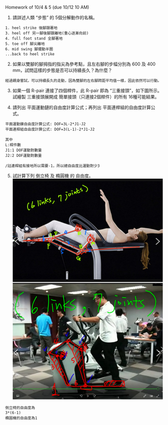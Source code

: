 Homework of 10/4 & 5 (due 10/12 10 AM)

1. 請詳述人類 “步態” 的 5個分解動作的名稱。
```
1. heel strike 後腳跟著地
3. heel off 另一腳後腳跟離地(重心逐漸向前)
4. full foot stand 全腳著地 
5. toe off 腳尖離地
6. mid swing 腳擺動半圈
...back to heel strike
```
2. 如果以雙腳的腳拇指的指尖為參考點，且左右腳的步幅分別為 600 及 400 mm，試問這樣的步態是否可以持續長久？為什麼？
```
經過親身嘗試，可以持續長久的走動，因為雙腳的左右腳跨距平均值一樣，因此依然可以行動。
```
3. 如果一個 R-pair 連接了四個桿件，此 R-pair 即為 “三重接頭”，如下圖所示。試繪製 三重接頭展開成 簡單接頭（只連接2個桿件）的所有 16種可能結果。

4. 請列出 平面運動鏈的自由度計算公式；再列出 平面連桿組的自由度計算公式。
```
平面運動鍊自由度計算公式: DOF=3L-2*J1-J2
平面連桿組自由度計算公式: DOF=3(L-1)-2*J1-J2

其中
L:桿件數 
J1:1 DOF運動對數量 
J2:2 DOF運動對數量

/註連桿組有接地所以需要-1，所以總自由度比運動對少3
```
5. 試計算下列 倒立椅 及 橢圓機 的 自由度。
![image.png|275](https://raw.githubusercontent.com/Ash0645/image_remote/main/202310120901354.png)
![image.png|275](https://raw.githubusercontent.com/Ash0645/image_remote/main/202310120901608.png)
```
倒立椅的自由度為
3*(6-1)
橢圓機的自由度為1
```